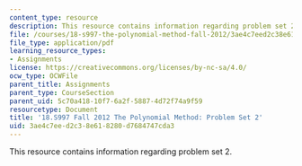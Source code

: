 ```yaml
---
content_type: resource
description: This resource contains information regarding problem set 2.
file: /courses/18-s997-the-polynomial-method-fall-2012/3ae4c7eed2c38e618280d7684747cda3_MIT18_S997F12_pset2.pdf
file_type: application/pdf
learning_resource_types:
- Assignments
license: https://creativecommons.org/licenses/by-nc-sa/4.0/
ocw_type: OCWFile
parent_title: Assignments
parent_type: CourseSection
parent_uid: 5c70a418-10f7-6a2f-5887-4d72f74a9f59
resourcetype: Document
title: '18.S997 Fall 2012 The Polynomial Method: Problem Set 2'
uid: 3ae4c7ee-d2c3-8e61-8280-d7684747cda3
---
```

This resource contains information regarding problem set 2.